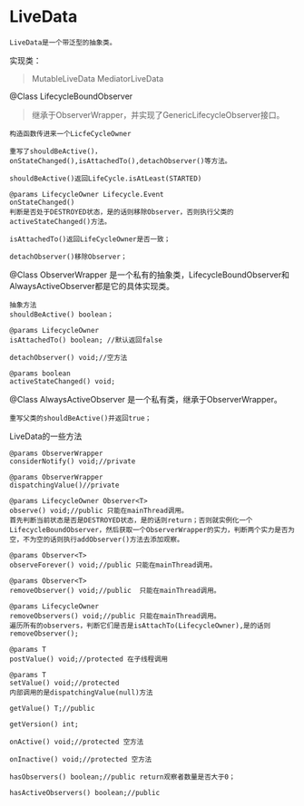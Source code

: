 # LiveData

    LiveData是一个带泛型的抽象类。
    
实现类：
> MutableLiveData<T>
> MediatorLiveData

@Class LifecycleBoundObserver
> 继承于ObserverWrapper，并实现了GenericLifecycleObserver接口。

```
构造函数传进来一个LicfeCycleOwner

重写了shouldBeActive()，onStateChanged(),isAttachedTo(),detachObserver()等方法。

shouldBeActive()返回LifeCycle.isAtLeast(STARTED)

@params LifecycleOwner Lifecycle.Event
onStateChanged()
判断是否处于DESTROYED状态，是的话则移除Observer，否则执行父类的activeStateChanged()方法。

isAttachedTo()返回LifeCycleOwner是否一致；

detachObserver()移除Observer；
```

@Class ObserverWrapper
是一个私有的抽象类，LifecycleBoundObserver和AlwaysActiveObserver都是它的具体实现类。

```
抽象方法
shouldBeActive() boolean；

@params LifecycleOwner
isAttachedTo() boolean; //默认返回false

detachObserver() void;//空方法

@params boolean
activeStateChanged() void;
```

@Class AlwaysActiveObserver
是一个私有类，继承于ObserverWrapper。

```
重写父类的shouldBeActive()并返回true；
```

LiveData的一些方法
```
@params ObserverWrapper
considerNotify() void;//private

@params ObserverWrapper
dispatchingValue()//private

@params LifecycleOwner Observer<T>
observe() void;//public 只能在mainThread调用。
首先判断当前状态是否是DESTROYED状态，是的话则return；否则就实例化一个LifecycleBoundObserver，然后获取一个ObserverWrapper的实力，判断两个实力是否为空，不为空的话则执行addObserver()方法去添加观察。

@params Observer<T>
observeForever() void;//public 只能在mainThread调用。

@params Observer<T>
removeObserver() void;//public  只能在mainThread调用。

@params LifecycleOwner
removeObservers() void;//public 只能在mainThread调用。
遍历所有的observers，判断它们是否是isAttachTo(LifecycleOwner),是的话则removeObserver();

@params T
postValue() void;//protected 在子线程调用

@params T
setValue() void;//protected 
内部调用的是dispatchingValue(null)方法

getValue() T;//public

getVersion() int;

onActive() void;//protected 空方法

onInactive() void;//protected 空方法

hasObservers() boolean;//public return观察者数量是否大于0；

hasActiveObservers() boolean;//public
```
